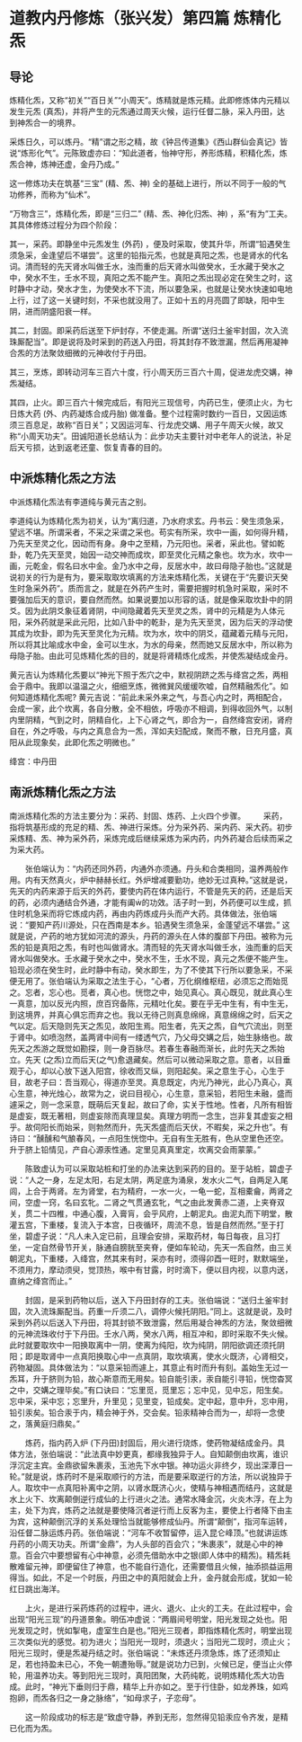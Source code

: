 # 道教内丹修炼（张兴发）第四篇 炼精化炁

## 导论

炼精化炁，又称“初关”“百日关”“小周天”。炼精就是炼元精。此即修炼体内元精以发生元炁 (真炁)，并将产生的元炁通过周天火候，运行任督二脉，采入丹田，达到神炁合一的境界。

采炼日久，可以炼丹。“精”谓之形之精，故《钟吕传道集》《西山群仙会真记》皆说“炼形化气”。元陈致虚亦曰：“知此道者，怡神守形，养形炼精，积精化炁，炼炁合神，炼神还虚，金丹乃成。”

这一修炼功夫在筑基“三宝” (精、炁、神) 全的基础上进行，所以不同于一般的气功修养，而称为“仙术”。

“万物含三”，炼精化炁，即是“三归二” (精、炁、神化归炁、神) ，系“有为”工夫。其具体修炼过程分为四个阶段：

其一，采药。即静坐中元炁发生 (外药) ，便及时采取，使其升华，所谓“铅遇癸生须急采，金逢望后不堪尝”。这里的铅指元炁，也就是真阳之炁，也是肾水的代名词。清而轻的先天肾水叫做壬水，浊而重的后天肾水叫做癸水，壬水藏于癸水之中，癸水不生，壬水不现，真阳之炁不能产生。真阳之炁出现必定在癸生之时，这时静中才动，癸水才生，为使癸水不下流，所以要急采，也就是让癸水快速如电地上行，过了这一关键时刻，不采也就没用了。正如十五的月亮圆了即缺，阳中生阴，进而阴盛阳衰一样。

其二，封固。即采药后送至下炉封存，不使走漏。所谓“送归土釜牢封固，次入流珠厮配当”。即是说将及时采到的药送入丹田，将其封存不致泄漏，然后再用凝神合炁的方法聚敛细微的元神收付于丹田。

其三，烹炼，即转动河车三百六十度，行小周天历三百六十周，促进龙虎交媾，神炁凝结。

其四，止火。即三百六十候完成后，有阳光三现信号，内药已生，便须止火，为七日炼大药 (外、内药凝炼合成丹胎) 做准备。整个过程需时数约一百日，又因运炼须三百息足，故称“百日关”；又因运河车、行龙虎交媾、用子午周天火候，故又称“小周天功夫”。田诚阳道长总结认为：此步功夫主要针对中老年人的说法，补足后天亏损，达到返老还童、恢复青春的目的。

## 中派炼精化炁之方法

中派炼精化炁法有李道纯与黄元吉之别。

李道纯认为炼精化炁为初关，认为“离归道，乃水府求玄。丹书云：癸生须急采，望远不堪。所谓采者，不采之采谓之采也。苟实有所采，坎中一画，如何得升精，乃先天至灵之化，因动而有身。身中之至精，乃元阳也。采者，采此也。譬如乾卦，乾乃先天至灵，始因一动交神而成坎，即至灵化元精之象也。坎为水，坎中一画，元乾金，假名曰水中金。金乃水中之母，反居水中，故曰母隐子胎也。”这就是说初关的行为是有为，要采取取坎填离的方法来炼精化炁，关键在于“先要识天癸生时急采外药”。质而言之，就是在外药产生时，需要把握时机急时采取，采时不要强加后天的意识，要自然而然。如果说要加以形容的话，就是像采取坎卦中的阴爻。因为此阴爻象征着肾阴，中间隐藏着先天至灵之炁，肾中的元精是为人体元阳，采外药就是采此元阳，比如八卦中的乾卦，是为先天至灵，因为后天的浮动使其成为坎卦，即为先天至灵化为元精。坎为水，坎中的阴爻，蕴藏着元精与元阳，所以将其比喻成水中金，金可以生水，为水的母亲，然而她又反居水中，所以称为母隐子胎。由此可见炼精化炁的目的，就是将肾精炼化成炁，并使炁凝结成金丹。

黄元吉认为炼精化炁要以“神光下照于炁穴之中，默视阴跻之炁与绛宫之炁，两相会于鼎中。我即以温温之火，细细烹炼，微微巽风缓缓吹嘘，自然精融炁化”。如何知道炼精化炁呢? 黄元吉说：“前此未采外来之气，与吾心内之时，两相配合，会成一家，此个坎离，各自分散，全不相依，呼吸亦不相调，到得收回外气，以制内里阴精，气到之时，阴精自化，上下心肾之气，即合为一，自然绛宫安闭，肾府自在，外之呼吸，与内之真息合为一炁，浑如夫妇配成，聚而不散，日充月盛，真阳从此现象矣，此即化炁之明微也。”

绛宫：中丹田

## 南派炼精化炁之方法

南派炼精化炁的方法主要分为：采药、封固、炼药、上火四个步骤。
　　采药，指将筑基形成的充足的精、炁、神进行采炼。分为采外药、采内药、采大药。初步采炼精、炁、神为采外药，采炼完成后继续采炼为采内药，内外药凝合后续而采之为采大药。

　　张伯端认为：“内药还同外药，内通外亦须通。丹头和合类相同，温养两般作用。内有天然真火，炉中赫赫长红。外炉增减要勤功，绝妙无过真种。”这就是说，先天的内药来源于后天的外药，要使内药在体内运行，不管是先天的药，还是后天的药，必须内通结合外通，才能有阖的功效。活子时一到，外药便可以生成，抓住时机急采而将它炼成内药，再由内药炼成丹头而产大药。具体做法，张伯端说：“要知产药川源处，只在西南是本乡。铅遇癸生须急采，金蓬望远不堪尝。” 这就是说，产药的地方犹如河流的源头，丹药的源头在人体的腹部下丹田。被称为元炁的铅是真阳之炁，有时也叫做肾水。清而轻的先天肾水叫做壬水，浊而重的后天肾水叫做癸水。壬水藏于癸水之中，癸水不生，壬水不现，真元之炁便不能产生。铅现必须在癸生时，此时静中有动，癸水即生，为了不使其下行所以要急采，不采便无用了。张伯端认为采取之法生于心，“心者，万化纲维枢纽，必须忘之而始觅之。忘者，忘心也。觅者，真心也。恍惚之中，始见真心。真心既见，就此真心生一真意，加以反光内照，庶百窍备陈，元精吐化矣。要在乎无中生有，有中生无，到这境界，并真心俱忘而弃之也。我以无待己则真息绵绵，真意绵绵之时，后天之气以定。后天隐则先天之炁见，故阳生焉。阳生者，先天之炁，自气穴流出，则至于肾中。如喷泡然，盖两肾中间有一缕透气穴，乃父母交媾之后，始生脉络也。故先天之炁游之既觉如勘探，则一身百脉尽。若春生春融而渐长，此时先天之炁始立。先天 (之炁)立而后天(之气)愈退藏矣。然后可以微动采取之意。意者，以目垂观于心，却以心放下送入阳宫，徐收而又纵，则阳起矣。采之意生于心，心生于目，故老子曰：吾当观心，得道亦至灵。真息既定，内光乃神光，此心乃真心，真心生意，神光烛心，故常为之，说曰目视心，心生意，意采铅，若阳生未融，盛而遽采之，则一念采意，既萌后天复起，故曰了命，实关于性地。性者，凡所有相皆是虚妄，既无著相，则虚妄除而真理显矣。真理方明而一念生，岂非复其虚妄之相乎。故伺阳长而始采，则勃然而升，先天炁盛而后天伏，不暇矣，采之升也”。有诗曰：“醺醺和气酿春风，一点阳生恍惚中。无自有生无胜有，色从空里色还空。升于脐上铅情见，产自心源汞性通。定里见真真里定，坎离交会雨蒙蒙。”

　　陈致虚认为可以采取站桩和打坐的办法来达到采药的目的。至于站桩，碧虚子说：“人之一身，左足太阳，右足太阴，两足底为涌泉，发水火二气，自两足入尾闾，上合于两肾。左为肾堂，右为精府，一水一火，一龟一蛇，互相橐龠，两肾之间，空虚一窍，名曰玄牝。二肾之气贯通玄牝，气之由此发黄赤二道，上夹脊双关，贯二十四椎，中通心腹，入膏肓，会乎风府，上朝泥丸。由泥丸而下明堂，散灌五宫，下重楼，复流入于本宫，日夜循环，周流不息，皆是自然而然。”至于打坐，碧虚子说：“凡人未入定已前，且理会安排，采取药材，每日每夜，且习打坐，一定自然骨节开关，脉通自膀胱至夹脊，便如车轮动，先天一炁自然，由三关朝泥丸，下重楼，入绛宫，然其来有时，采亦有时，须得卯酉一旺时，默默端坐，不须用力，摩动须臾，觉顶热，喉中有甘露，时时滴下，便以目内视，以意内送，直纳之绛宫而止。”

　　封固，是采到药物以后，送入下丹田封存的工夫。张伯端说：“送归土釜牢封固，次入流珠厮配当。药重一斤须二八，调停火候托阴阳。”同上。这就是说，及时采到外药以后送入下丹田，将其封锁不致泄露，然后用凝合神炁的方法，聚敛细微的元神流珠收付于下丹田。壬水八两，癸水八两，相互冲和，即时采取不失火候。此时就要取坎中一阳换取离中一阴，使离为纯阳，坎为纯阴，阴阳欲调还须托阴阳；即是取肾中一点真阳换取心中一点真阴，取坎填离，使水火既济，心肾相交，药物凝固。具体做法为：“以意采铅而遽上，其意止有时而升有刻。盖始生无过一炁耳，升于脐则为铅，故心斯意而无用矣。铅自能引汞，汞自能引寻铅，恍惚杳冥之中，交媾之理毕矣。”有口诀曰：“忘里觅，觅里忘；忘中见，见中忘，阳生矣。忘中采，采中忘；忘里升，升里见；见里变，铅成矣。定中起，意中升，忘中用，铅引汞矣。铅合汞于内，精会神于外，交会矣。铅汞精神合而为一，却将一念使之，落黄庭归鼎矣。”

　　炼药，指内药入炉 (下丹田)封固后，用火进行烧炼，使药物凝结成金丹。具体方法，张伯端说：“此法真中妙更真，都缘我独异于人。自知颠倒由坎离，谁识浮沉定主宾。金鼎欲留朱裹汞，玉池先下水中银。神功运火非终夕，现出深潭日一轮。”就是说，炼药时不是采取顺行的方法，而是要采取逆行的方法，所以说独异于人。取坎中一点真阳补离中之阴，以肾水既济心火，使精与神相遇而结丹，这就是水上火下、坎离颠倒逆行成仙的上行进火之法。通常水降金沉，火炎木浮，在上为主，处下为宾，炼药之法就是要使降沉者逆行而上反客为主，要使上行者降下由主为宾，这种颠倒沉浮的关系处理恰当就能够修成仙丹。所谓“颠倒”，指河车运转，沿任督二脉运炼丹药。张伯端说：“河车不收暂留停，运入昆仑峰顶。”也就讲运炼丹药的小周天功夫。所谓“金鼎”，为人头部的百会穴；“朱裹汞”，就是心中的神意。百会穴中要想留有心中神意，必须先借助水中之银(即人体中的精炁)。精炁耗散难留元神，即便留住了神意，也不能自行造化，还需要借且火候，抽添损益运用得当。如此，不足一个时辰，丹田之中的真阳就会上升，金丹就会形成，犹如一轮红日跳出海洋。

　　上火，是进行采药炼药的过程中，进火、退火、止火的工夫。在此过程中，会出现“阳光三现”的丹道景象。明伍冲虚说：“两眉间号明堂，阳光发现之处也。阳光发现之时，恍如掣电，虚室生白是也。”阳光三现者，即指炼精化炁时，明堂出现三次类似光的感觉。初为进火；当阳光一现时，须退火；当阳光二现时，须止火；阳光三现时，便是炁凝丹结之时。张伯端说：“未炼还丹须急炼，炼了还须知止足，若也持盈未已心，不免一朝遭殆辱。”就是说功力已到，火候已足，便当止火停轮，用温养功夫。等到阳光三现时，真阳团聚，大药纯乾，说明炼精化炁大功告成。此时，“神光下垂则归于鼎，精华上升亦如之。至于行住卧，如龙养珠，如鸡抱卵，而炁各归之一身之脉络”，“如母求子，子恋母”。

　　这一阶段成功的标志是“致虚守静，养到无形，忽然得见铅汞应令齐发，是精已化而为炁。
